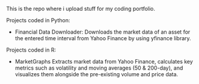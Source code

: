 This is the repo where i upload stuff for my coding portfolio.

Projects coded in Python:

- Financial Data Downloader:
  Downloads the market data of an asset for the entered time interval from Yahoo Finance by using yfinance library.

Projects coded in R:

- MarketGraphs
  Extracts market data from Yahoo Finance, calculates key metrics such as volatility and moving averages (50 & 200-day), and visualizes them alongside the pre-existing volume and price data.
